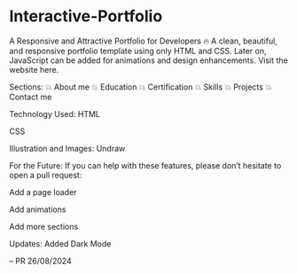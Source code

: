 # Interactive-Portfolio

A Responsive and Attractive Portfolio for Developers 🔥
A clean, beautiful, and responsive portfolio template using only HTML and CSS.
Later on, JavaScript can be added for animations and design enhancements.
Visit the website here.

Sections:
💥 About me
💥 Education
💥 Certification
💥 Skills
💥 Projects
💥 Contact me

Technology Used:
HTML

CSS

Illustration and Images:
Undraw

For the Future:
If you can help with these features, please don’t hesitate to open a pull request:

Add a page loader

Add animations

Add more sections

Updates:
Added Dark Mode

– PR 26/08/2024
